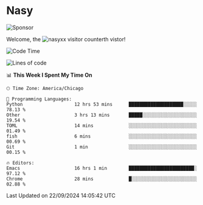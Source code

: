 # Nasy

<!--
<p align="center">
<img height="200" src="https://github-readme-stats.vercel.app/api?username=nasyxx&count_private=true&show_icons=true&theme=dracula&include_all_commits=true"/>
<img height="200" src="https://github-readme-stats.vercel.app/api/top-langs/?username=nasyxx&theme=dracula&hide=html,jupyter+notebook&count_private=true&show_icons=true"/>
</p>

  
----------------
-->

![Sponsor](https://img.shields.io/static/v1.svg?label=Sponsor&message=%E2%9D%A4&logo=GitHub&style=flat&color=pink)
 
Welcome, the ![nasyxx visitor counter](https://count.getloli.com/get/@nasyxx?theme=rule34)th vistor!
 
<!--START_SECTION:waka-->
![Code Time](http://img.shields.io/badge/Code%20Time-4%2C651%20hrs%2026%20mins-blue)

![Lines of code](https://img.shields.io/badge/From%20Hello%20World%20I%27ve%20Written-0%20lines%20of%20code-blue)

📊 **This Week I Spent My Time On** 

```text
🕑︎ Time Zone: America/Chicago

💬 Programming Languages: 
Python                   12 hrs 53 mins      ████████████████████░░░░░   78.13 % 
Other                    3 hrs 13 mins       █████░░░░░░░░░░░░░░░░░░░░   19.54 % 
TOML                     14 mins             ░░░░░░░░░░░░░░░░░░░░░░░░░   01.49 % 
fish                     6 mins              ░░░░░░░░░░░░░░░░░░░░░░░░░   00.69 % 
Git                      1 min               ░░░░░░░░░░░░░░░░░░░░░░░░░   00.15 % 

🔥 Editors: 
Emacs                    16 hrs 1 min        ████████████████████████░   97.12 % 
Chrome                   28 mins             █░░░░░░░░░░░░░░░░░░░░░░░░   02.88 % 
```


 Last Updated on 22/09/2024 14:05:42 UTC
<!--END_SECTION:waka-->

<!-- ![visitors](https://visitor-badge.laobi.icu/badge?page_id=nasyxx.nasyxx) -->

